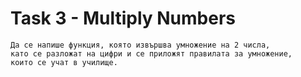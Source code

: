 # Task 3 - Multiply Numbers

```
Да се напише функция, която извършва умножение на 2 числа,
като се разложат на цифри и се приложят правилата за умножение,
които се учат в училище.
```